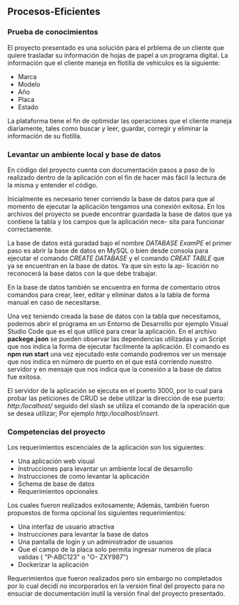 ## Procesos-Eficientes
### Prueba de conocimientos
 El proyecto presentado es una solución para el prblema de un cliente que quiere trasladar su información de hojas de papel
 a un programa digital. La información que el cliente maneja en flotilla de vehículos es la siguiente:

- Marca
- Modelo
- Año
- Placa
- Estado 

La plataforma tiene el fin de optimidar las operaciones que el cliente maneja diariamente, tales como buscar y leer, guardar, corregir 
y eliminar la información de su flotilla.

### Levantar un ambiente local y base de datos
En código del proyecto cuenta con documentación pasos a paso de lo realizado dentro de la aplicación con el fin de hacer más fácil la 
lectura de la misma y entender el código.

Inicialmente es necesario tener corriendo la base de datos para que al momento de ejecutar la aplicación tengamos una conexión exitosa.
En los archivos del proyecto se puede encontrar guardada la base de datos que ya contiene la tabla y los campos que la aplicación nece-
sita para funcionar correctamente. 

La base de datos está guradad bajo el nombre *DATABASE ExamPE* el primer paso es abrir la base de datos en MySQL o bien desde consola
para ejecutar el comando *CREATE DATABASE* y el comando *CREAT TABLE* que ya se encuentran en la base de datos. Ya que sin esto la ap- 
licación no reconocerá la base datos con la que debe trabajar.

En la base de datos también se encuentra en forma de comentario otros comandos para crear, leer, editar y eliminar datos a la tabla de
forma manual en caso de necesitarse.

Una vez teniendo creada la base de datos con la tabla que necesitamos, podemos abrir  el programa en un Entorno de Desarrollo por ejemplo 
Visual Studio Code que es el que utilicé para crear la aplicación. En el archivo **packege.json** se pueden observar las dependencias 
utilizadas y un Script que nos indica la forma de ejecutar facilmente la aplicación. El comando es **npm run start** una vez ejecutado
este comando podremos ver un mensaje que nos indica en número de puerto en el que está corriendo nuestro servidor y en mensaje que nos
indica que la conexión a la base de datos fue exitosa.

El servidor de la aplicación se ejecuta en el puerto 3000, por lo cual para probar las peticiones de CRUD se debe utilizar la dirección
de ese puerto: *http:/localhost/* seguido del slash se utiliza el comando de la operación que se desea utilizar; Por ejemplo
*http:/localhost/insert*.

### Competencias del proyecto

Los requerimientos escenciales de la aplicación son los siguientes: 

- Una aplicación web visual
- Instrucciones para levantar un ambiente local de desarrollo
- Instrucciones de como levantar la aplicación
- Schema de base de datos
- Requerimientos opcionales

Los cuales fueron realizados exitosamente; Además, también fueron propuestos de forma opcional los siguientes requerimientos:

- Una interfaz de usuario atractiva 
- Instrucciones para levantar la base de datos 
- Una pantalla de login y un administrador de usuarios 
- Que el campo de la placa solo permita ingresar numeros de placa validas ( "P-ABC123" o "O- ZXY987") 
- Dockerizar la aplicación 

Requerimientos que fueron realizados pero sin embargo no completados por lo cual decidí no incorporarlos en la versión final del proyecto
para no ensuciar de documentación inutil la versión final del proyecto presentado.
